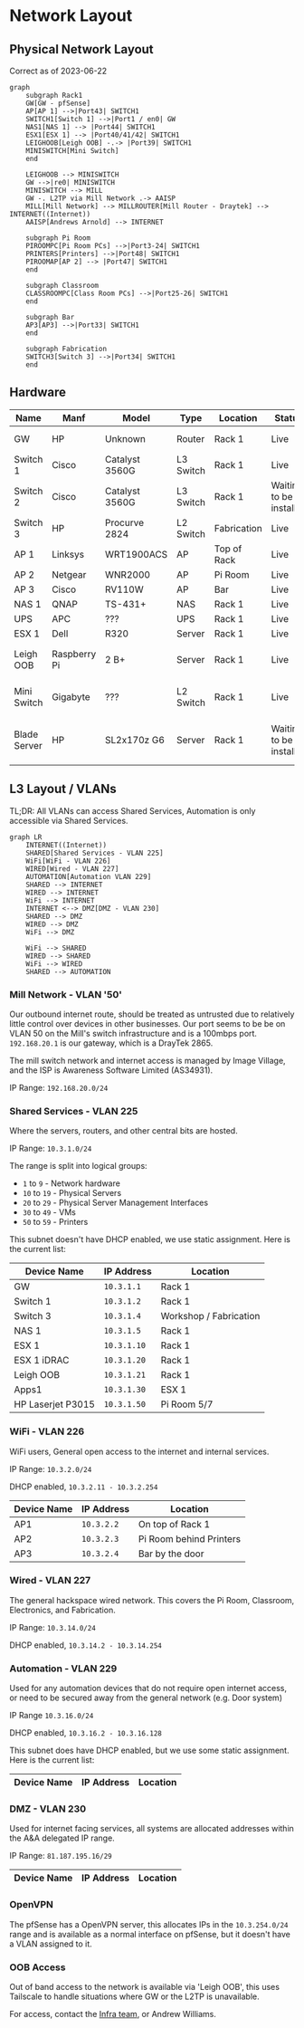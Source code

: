 # Network Layout

## Physical Network Layout

Correct as of 2023-06-22

```mermaid
graph 
    subgraph Rack1
    GW[GW - pfSense] 
    AP[AP 1] -->|Port43| SWITCH1
    SWITCH1[Switch 1] -->|Port1 / en0| GW
    NAS1[NAS 1] --> |Port44| SWITCH1
    ESX1[ESX 1] --> |Port40/41/42| SWITCH1
    LEIGHOOB[Leigh OOB] -.-> |Port39| SWITCH1
    MINISWITCH[Mini Switch]
    end

    LEIGHOOB --> MINISWITCH
    GW -->|re0| MINISWITCH
    MINISWITCH --> MILL
    GW -. L2TP via Mill Network .-> AAISP
    MILL[Mill Network] --> MILLROUTER[Mill Router - Draytek] --> INTERNET((Internet))
    AAISP[Andrews Arnold] --> INTERNET
    
    subgraph Pi Room
    PIROOMPC[Pi Room PCs] -->|Port3-24| SWITCH1
    PRINTERS[Printers] -->|Port48| SWITCH1
    PIROOMAP[AP 2] --> |Port47| SWITCH1
    end

    subgraph Classroom
    CLASSROOMPC[Class Room PCs] -->|Port25-26| SWITCH1
    end
    
    subgraph Bar
    AP3[AP3] -->|Port33| SWITCH1
    end
    
    subgraph Fabrication
    SWITCH3[Switch 3] -->|Port34| SWITCH1
    end
```

## Hardware

| Name         | Manf         | Model          | Type      | Location    | Status                  | Notes                                                                |
| ------------ | ------------ | -------------- | --------- | ----------- | ----------------------- | -------------------------------------------------------------------- |
| GW           | HP           | Unknown        | Router    | Rack 1      | Live                    | HP desktop system running pfSense                                    |
| Switch 1     | Cisco        | Catalyst 3560G | L3 Switch | Rack 1      | Live                    |                                                                      |
| Switch 2     | Cisco        | Catalyst 3560G | L3 Switch | Rack 1      | Waiting to be installed | Sandbox/Learning switch                                              |
| Switch 3     | HP           | Procurve 2824  | L2 Switch | Fabrication | Live                    | Switch for the fabrication area                                      |
| AP 1         | Linksys      | WRT1900ACS     | AP        | Top of Rack | Live                    | Uses stock firmware                                                  |
| AP 2         | Netgear      | WNR2000        | AP        | Pi Room     | Live                    |                                                                      |
| AP 3         | Cisco        | RV110W         | AP        | Bar         | Live                    |                                                                      |
| NAS 1        | QNAP         | TS-431+        | NAS       | Rack 1      | Live                    |                                                                      |
| UPS          | APC          | ???            | UPS       | Rack 1      | Live                    |                                                                      |
| ESX 1        | Dell         | R320           | Server    | Rack 1      | Live                    |                                                                      |
| Leigh OOB    | Raspberry Pi | 2 B+           | Server    | Rack 1      | Live                    | Gives us 'out of band' access to Hackspace network and devices       |
| Mini Switch  | Gigabyte     | ???            | L2 Switch | Rack 1      | Live                    | Multiple ports on the Mill network, needs switching to Switch 1      |
| Blade Server | HP           | SL2x170z G6    | Server    | Rack 1      | Waiting to be installed | Donated by Chris D, possible future Kube/Proxmox/vSphere lab cluster |

## L3 Layout / VLANs

TL;DR: All VLANs can access Shared Services, Automation is only accessible via Shared Services.

```mermaid
graph LR
    INTERNET((Internet))
    SHARED[Shared Services - VLAN 225]
    WiFi[WiFi - VLAN 226]
    WIRED[Wired - VLAN 227]
    AUTOMATION[Automation VLAN 229]
    SHARED --> INTERNET
    WIRED --> INTERNET
    WiFi --> INTERNET
    INTERNET <--> DMZ[DMZ - VLAN 230]
    SHARED --> DMZ
    WIRED --> DMZ
    WiFi --> DMZ
    
    WiFi --> SHARED
    WIRED --> SHARED
    WiFi --> WIRED
    SHARED --> AUTOMATION
```

### Mill Network - VLAN '50'

Our outbound internet route, should be treated as untrusted due to relatively little control over devices in other businesses. Our port seems to be be on VLAN 50 on the Mill's switch infrastructure and is a 100mbps port. `192.168.20.1` is our gateway, which is a DrayTek 2865.

The mill switch network and internet access is managed by Image Village, and the ISP is Awareness Software Limited (AS34931).

IP Range: `192.168.20.0/24`

### Shared Services - VLAN 225

Where the servers, routers, and other central bits are hosted.

IP Range: `10.3.1.0/24`

The range is split into logical groups:

* `1` to `9` - Network hardware
* `10` to `19` - Physical Servers
* `20` to `29` - Physical Server Management Interfaces
* `30` to `49` - VMs
* `50` to `59` - Printers

This subnet doesn't have DHCP enabled, we use static assignment. Here is the current list:

| Device Name       | IP Address  | Location               |
| ----------------- | ----------- | ---------------------- |
| GW                | `10.3.1.1`  | Rack 1                 |
| Switch 1          | `10.3.1.2`  | Rack 1                 |
| Switch 3          | `10.3.1.4`  | Workshop / Fabrication |
| NAS 1             | `10.3.1.5`  | Rack 1                 |
| ESX 1             | `10.3.1.10` | Rack 1                 |
| ESX 1 iDRAC       | `10.3.1.20` | Rack 1                 |
| Leigh OOB         | `10.3.1.21` | Rack 1                 |
| Apps1             | `10.3.1.30` | ESX 1                  |
| HP Laserjet P3015 | `10.3.1.50` | Pi Room 5/7            |

### WiFi - VLAN 226

WiFi users, General open access to the internet and internal services.

IP Range: `10.3.2.0/24`

DHCP enabled, `10.3.2.11 - 10.3.2.254`

| Device Name | IP Address | Location                |
| ----------- | ---------- | ----------------------- |
| AP1         | `10.3.2.2` | On top of Rack 1        |
| AP2         | `10.3.2.3` | Pi Room behind Printers |
| AP3         | `10.3.2.4` | Bar by the door         |

### Wired - VLAN 227

The general hackspace wired network. This covers the Pi Room, Classroom, Electronics, and Fabrication.

IP Range: `10.3.14.0/24`

DHCP enabled, `10.3.14.2 - 10.3.14.254`

### Automation - VLAN 229

Used for any automation devices that do not require open internet access, or need to be secured away from the general network (e.g. Door system)

IP Range `10.3.16.0/24`

DHCP enabled, `10.3.16.2 - 10.3.16.128`

This subnet does have DHCP enabled, but we use some static assignment. Here is the current list:

| Device Name | IP Address | Location |
| ----------- | ---------- | -------- |

### DMZ - VLAN 230

Used for internet facing services, all systems are allocated addresses within the A&A delegated IP range.

IP Range: `81.187.195.16/29`

| Device Name | IP Address | Location |
| ----------- | ---------- | -------- |

### OpenVPN

The pfSense has a OpenVPN server, this allocates IPs in the `10.3.254.0/24` range and is available as a normal interface on pfSense, but it doesn't have a VLAN assigned to it.

### OOB Access

Out of band access to the network is available via 'Leigh OOB', this uses Tailscale to handle situations where GW or the L2TP is unavailable.

For access, contact the [Infra team](../membership/useful_contacts.md#tech-infrastructure), or Andrew Williams.